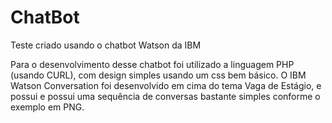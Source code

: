 # ChatBot
Teste criado usando o chatbot Watson da IBM

Para o desenvolvimento desse chatbot foi utilizado a linguagem PHP (usando CURL), com design simples usando um css bem básico.
O IBM Watson Conversation foi desenvolvido em cima do tema Vaga de Estágio, e possui e possui uma sequência de conversas bastante simples conforme o exemplo em PNG.
